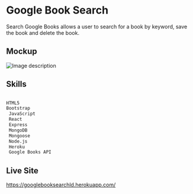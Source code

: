 # Google Book Search

Search Google Books allows a user to search for a book by keyword, save the book and delete the book.

## Mockup
![Image description](http://www.lamanadonadelle.com/images/thumbs/googlebooks.jpg)


## Skills

```python

HTML5
Bootstrap
 JavaScript
 React
 Express
 MongoDB
 Mongoose
 Node.js
 Heroku
 Google Books API
```


## Live Site
https://googlebooksearchld.herokuapp.com/

